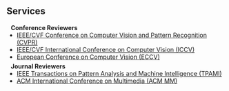 ## Services

<h4 style="margin:0 10px 0;">Conference Reviewers</h4>

<ul style="margin:0 0 5px;">
  <li><a href="http://cvpr2023.thecvf.com/"><autocolor>IEEE/CVF Conference on Computer Vision and Pattern Recognition (CVPR)</autocolor></a></li>
  <li><a href="http://iccv2021.thecvf.com/"><autocolor>IEEE/CVF International Conference on Computer Vision (ICCV)</autocolor></a></li>
  <li><a href="https://eccv2022.ecva.net/"><autocolor>European Conference on Computer Vision (ECCV)</autocolor></a></li>
</ul>

<h4 style="margin:0 10px 0;">Journal Reviewers</h4>

<ul style="margin:0 0 20px;">
  <li><a href="https://www.computer.org/csdl/journal/tp"><autocolor>IEEE Transactions on Pattern Analysis and Machine Intelligence (TPAMI)</autocolor></a></li>
  <li><a href="https://dl.acm.org/conference/mm"><autocolor>ACM International Conference on Multimedia (ACM MM)</autocolor></a></li>
  <!-- <li><a href="https://www.springer.com/journal/11263"><autocolor>International Journal of Computer Vision (IJCV)</autocolor></a></li> -->
</ul>